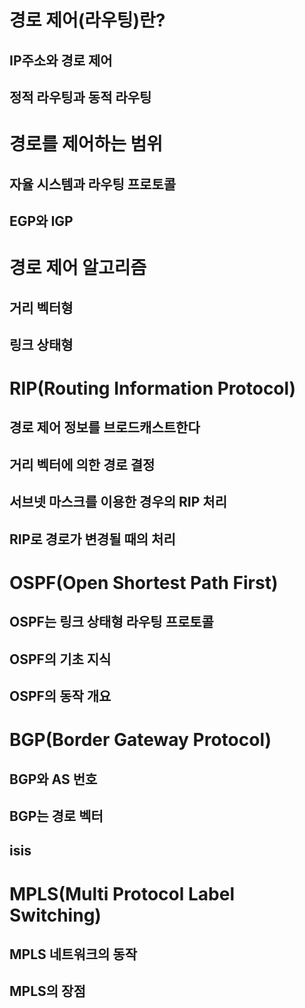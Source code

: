 # 경로 제어(라우팅)란?
## IP주소와 경로 제어
## 정적 라우팅과 동적 라우팅

# 경로를 제어하는 범위
## 자율 시스템과 라우팅 프로토콜
## EGP와 IGP

# 경로 제어 알고리즘
## 거리 벡터형
## 링크 상태형

# RIP(Routing Information Protocol)
## 경로 제어 정보를 브로드캐스트한다
## 거리 벡터에 의한 경로 결정
## 서브넷 마스크를 이용한 경우의 RIP 처리
## RIP로 경로가 변경될 때의 처리

# OSPF(Open Shortest Path First)
## OSPF는 링크 상태형 라우팅 프로토콜
## OSPF의 기초 지식
## OSPF의 동작 개요

# BGP(Border Gateway Protocol)
## BGP와 AS 번호
## BGP는 경로 벡터
## isis

# MPLS(Multi Protocol Label Switching)
## MPLS 네트워크의 동작
## MPLS의 장점


